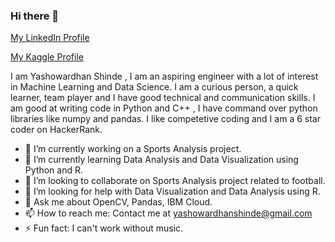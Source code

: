 ### Hi there 👋

[My LinkedIn Profile](https://www.linkedin.com/in/yashowardhan-shinde-1636971b1/)

[My Kaggle Profile](https://www.kaggle.com/yashowardhanshinde)

I am Yashowardhan Shinde , I am an aspiring engineer with a lot of interest in Machine Learning and Data Science. I am a curious person, a quick learner, team player and I have good technical and communication skills. I am good at writing code in Python and C++ , I have command over python libraries like numpy and pandas. I like competetive coding and I am a 6 star coder on HackerRank. 

- 🔭 I’m currently working on a Sports Analysis project.
- 🌱 I’m currently learning Data Analysis and Data Visualization using Python and R.
- 👯 I’m looking to collaborate on Sports Analysis project related to football.
- 🤔 I’m looking for help with Data Visualization and Data Analysis using R.
- 💬 Ask me about OpenCV, Pandas, IBM Cloud.
- 📫 How to reach me: Contact me  at yashowardhanshinde@gmail.com
- ⚡ Fun fact: I can't work without music.

